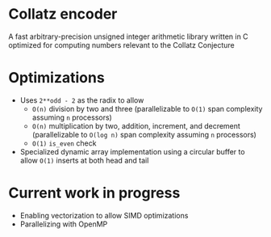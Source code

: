 # Collatz encoder
A fast arbitrary-precision unsigned integer arithmetic library written in C optimized for computing numbers relevant to the Collatz Conjecture

# Optimizations
- Uses `2**odd - 2` as the radix to allow 
    - `O(n)` division by two and three (parallelizable to `O(1)` span complexity assuming `n` processors)
    - `O(n)` multiplication by two, addition, increment, and decrement (parallelizable to `O(log n)` span complexity assuming `n` processors)
    - `O(1)` `is_even` check
- Specialized dynamic array implementation using a circular buffer to allow `O(1)` inserts at both head and tail

# Current work in progress
- Enabling vectorization to allow SIMD optimizations
- Parallelizing with OpenMP